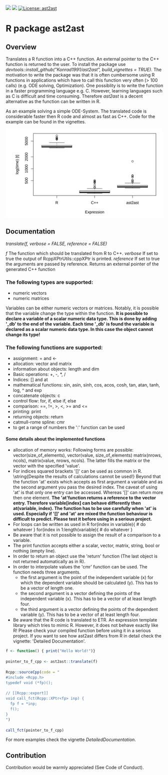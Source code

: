 <!-- badges: start -->
[![](http://cranlogs.r-pkg.org/badges/last-month/ast2ast?color=green)](https://cran.r-project.org/package=ast2ast)
[![](https://www.r-pkg.org/badges/version/ast2ast?color=green)](https://cran.r-project.org/package=ast2ast)
[![License: ast2ast](https://img.shields.io/badge/license-ast2ast-blue.svg)](https://cran.r-project.org/web/licenses/ast2ast)
<!-- badges: end -->


# R package ast2ast

## Overview

Translates a R function into a C++ function. An external pointer to the C++ function is returned to the user. To install the package use *devtools::install_github("Konrad1991/ast2ast", build_vignettes = TRUE)*. The motivation to write the package was that it is often cumbersome using R functions in applications which have to call this function very often (> 100 calls) (e.g. ODE solving, Optimization). One possiblity is to write the function in a faster programming language e.g. C. However, learning languages such as C is difficult and time consuming. Therefore *ast2ast* is a decent alternative as the function can be written in R.    

As an example solving a simple ODE-System. The translated code is considerable faster then R code and almost as fast as C++. Code for the example can be found in the vignettes.

![Benchmark](https://github.com/Konrad1991/ast2ast/blob/master/vignettes/benchmark.png)

## Documentation

*translate(f, verbose = FALSE, reference = FALSE)*

*f* The function which should be translated from R to C++.
*verbose* If set to true the output of RcppXPtrUtils::cppXPtr is printed.
*reference* If set to true the arguments are passed by reference.
Returns an external pointer of the generated C++ function

### The following types are supported:

* numeric vectors
* numeric matrices

Variables can be either numeric vectors or matrices.
Notably, it is possible that the variable change the type within the function.
**It is possible to declare a variable of a scalar numeric data type.
This is done by adding '_db' to the end of the variable. Each time '_db' is found
the variable is declared as a scalar numeric data type. In this case the
object cannot change its type!**


### The following functions are supported:

* assignment: = and <-
* allocation: vector and matrix
* information about objects: length and dim
* Basic operations: +, -, *, /
* Indices: [] and at
* mathematical functions: sin, asin, sinh, cos, acos, cosh, tan, atan, tanh, log, ^ and exp
* concatenate objects: c
* control flow: for, if, else if, else
* comparison: ==, !=, >, <, >= and <=
* printing: print
* returning objects: return
* catmull-rome spline: cmr
* to get a range of numbers the ':' function can be used


#### Some details about the implemented functions

* allocation of memory works: Following forms are possible: vector(size_of_elements), vector(value, size_of_elements) matrix(nrows, ncols), matrix(value, nrows, ncols). The latter fills the matrix or the vector with the specified 'value'.
* For indices squared brackets '[]' can be used as common in R. \string{Despite the results of calculations cannot be used!} Beyond that the function 'at' exists which accepts as first argument a variable and as the second argument you pass the desired index. The caveat of using 'at' is that only one entry can be accessed. Whereas '[]' can return more then one element. **The 'at'function returns a reference to the vector entry. Therefore variable[index] can behave differently then at(variable, index). The function has to be use carefully when 'at' is used. Especially if '[]' and 'at' are mixed the function behaviour is difficult to predict. Please test it before using in a serious project.**
* For loops can be written as used in R
        for(index in variable)\{
            # do whatever
        \}
        for(index in 1:length(variable)\{
            # do whatever
        \}
* Be aware that it is not possible to assign the result of a comparison to a variable.
* The print function accepts either a scalar, vector, matrix, string, bool or nothing (empty line).
* In order to return an object use the 'return' function (The last object is not returned automatically as in R).
* In order to interpolate values the 'cmr' function can be used. The function needs three arguments.
    * the first argument is the point of the independent variable (x) for which the dependent variable should be calculated (y). This has to be a vector of length one.
    * the second argument is a vector defining the points of the independent variable (x). This has to be a vector of at least length four.
    * the third argument is a vector defining the points of the dependent variable (y). This has to be a vector of at least length four.
* Be aware that the R code is translated to ETR. An expression template library which tries to mimic R.
However, it does not behave exactly like R! Please check your compiled function before using it in a serious project.
If you want to see how ast2ast differs from R in detail check the vignette: 'Detailed Documentation'.


```R
f <- function() { print("Hello World!")}

pointer_to_f_cpp <- ast2ast::translate(f)

Rcpp::sourceCpp(code = "
#include <Rcpp.h>
typedef void (*fp)();

// [[Rcpp::export]]
void call_fct(Rcpp::XPtr<fp> inp) {
  fp f = *inp;
  f();
}
")

call_fct(pointer_to_f_cpp)
```

For more examples check the vignette *DetailedDocumentation*.

## Contribution

Contribution would be warmly appreciated (See Code of Conduct).
